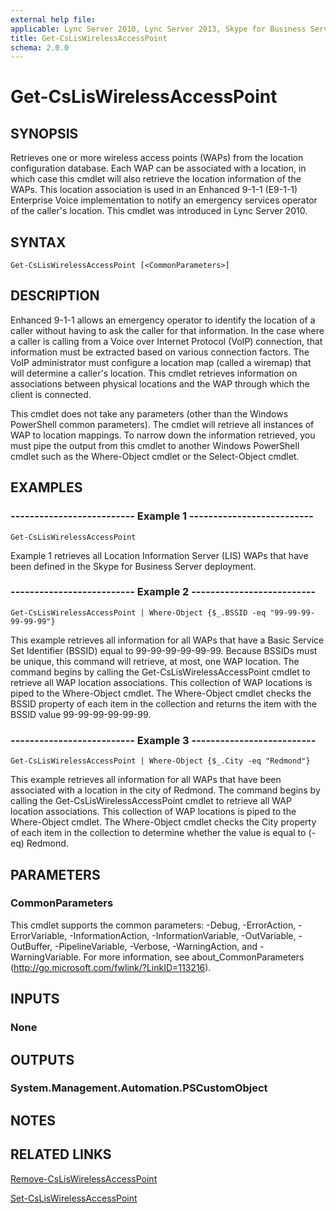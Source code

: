 ```yaml
---
external help file: 
applicable: Lync Server 2010, Lync Server 2013, Skype for Business Server 2015
title: Get-CsLisWirelessAccessPoint
schema: 2.0.0
---
```


# Get-CsLisWirelessAccessPoint

## SYNOPSIS
Retrieves one or more wireless access points (WAPs) from the location configuration database.
Each WAP can be associated with a location, in which case this cmdlet will also retrieve the location information of the WAPs.
This location association is used in an Enhanced 9-1-1 (E9-1-1) Enterprise Voice implementation to notify an emergency services operator of the caller's location.
This cmdlet was introduced in Lync Server 2010.


## SYNTAX

```
Get-CsLisWirelessAccessPoint [<CommonParameters>]
```

## DESCRIPTION
Enhanced 9-1-1 allows an emergency operator to identify the location of a caller without having to ask the caller for that information.
In the case where a caller is calling from a Voice over Internet Protocol (VoIP) connection, that information must be extracted based on various connection factors.
The VoIP administrator must configure a location map (called a wiremap) that will determine a caller's location.
This cmdlet retrieves information on associations between physical locations and the WAP through which the client is connected.

This cmdlet does not take any parameters (other than the Windows PowerShell common parameters).
The cmdlet will retrieve all instances of WAP to location mappings.
To narrow down the information retrieved, you must pipe the output from this cmdlet to another Windows PowerShell cmdlet such as the Where-Object cmdlet or the Select-Object cmdlet.


## EXAMPLES

### -------------------------- Example 1 --------------------------
```
Get-CsLisWirelessAccessPoint
```

Example 1 retrieves all Location Information Server (LIS) WAPs that have been defined in the Skype for Business Server deployment.

### -------------------------- Example 2 --------------------------
```
Get-CsLisWirelessAccessPoint | Where-Object {$_.BSSID -eq "99-99-99-99-99-99"}
```

This example retrieves all information for all WAPs that have a Basic Service Set Identifier (BSSID) equal to 99-99-99-99-99-99.
Because BSSIDs must be unique, this command will retrieve, at most, one WAP location.
The command begins by calling the Get-CsLisWirelessAccessPoint cmdlet to retrieve all WAP location associations.
This collection of WAP locations is piped to the Where-Object cmdlet.
The Where-Object cmdlet checks the BSSID property of each item in the collection and returns the item with the BSSID value 99-99-99-99-99-99.

### -------------------------- Example 3 --------------------------
```
Get-CsLisWirelessAccessPoint | Where-Object {$_.City -eq "Redmond"}
```

This example retrieves all information for all WAPs that have been associated with a location in the city of Redmond.
The command begins by calling the Get-CsLisWirelessAccessPoint cmdlet to retrieve all WAP location associations.
This collection of WAP locations is piped to the Where-Object cmdlet.
The Where-Object cmdlet checks the City property of each item in the collection to determine whether the value is equal to (-eq) Redmond.


## PARAMETERS

### CommonParameters
This cmdlet supports the common parameters: -Debug, -ErrorAction, -ErrorVariable, -InformationAction, -InformationVariable, -OutVariable, -OutBuffer, -PipelineVariable, -Verbose, -WarningAction, and -WarningVariable. For more information, see about_CommonParameters (http://go.microsoft.com/fwlink/?LinkID=113216).


## INPUTS

### None


## OUTPUTS

### System.Management.Automation.PSCustomObject


## NOTES


## RELATED LINKS

[Remove-CsLisWirelessAccessPoint](Remove-CsLisWirelessAccessPoint.md)

[Set-CsLisWirelessAccessPoint](Set-CsLisWirelessAccessPoint.md)
